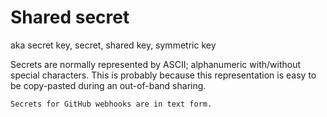 # Shared secret

aka secret key, secret, shared key, symmetric key

Secrets are normally represented by ASCII; alphanumeric with/without special characters. This is probably because this representation is easy to be copy-pasted during an out-of-band sharing.

~~~admonish example title="GitHub webhooks"
Secrets for GitHub webhooks are in text form.
~~~
